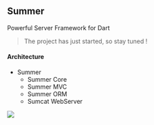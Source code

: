 ## Summer  
Powerful Server Framework for Dart  
> The project has just started, so stay tuned !

#### Architecture
- Summer  
  - Summer Core  
  - Summer MVC  
  - Summer ORM  
  - Sumcat WebServer  

![](https://s1.ax1x.com/2023/07/18/pCTc9tU.png)  